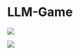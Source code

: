 # LLM-Game

<img src="https://feit-teaching.atlassian.net/7f09730d-b072-4ab6-888d-cb7cbaf6526c#media-blob-url=true&id=1d9a6360-135c-4663-897a-cb10ed4d2bfa&collection=contentId-4229012&contextId=4229012&width=784&height=800&alt=%E5%BE%AE%E4%BF%A1%E5%9B%BE%E7%89%87_20250318123942.jpg">

![]("blob:https://feit-teaching.atlassian.net/7f09730d-b072-4ab6-888d-cb7cbaf6526c#media-blob-url=true&id=1d9a6360-135c-4663-897a-cb10ed4d2bfa&collection=contentId-4229012&contextId=4229012&width=784&height=800&alt=%E5%BE%AE%E4%BF%A1%E5%9B%BE%E7%89%87_20250318123942.jpg")

